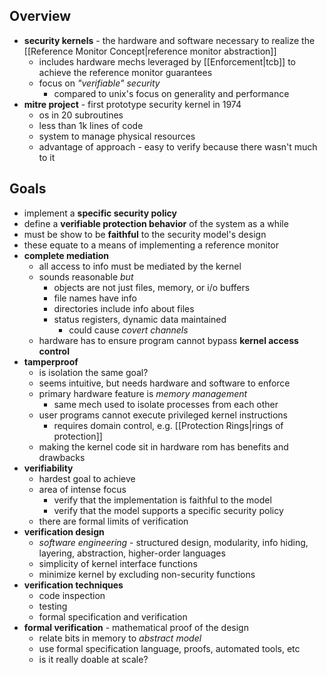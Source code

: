## Overview
- **security kernels** - the hardware and software necessary to realize the [[Reference Monitor Concept|reference monitor abstraction]]
	- includes hardware mechs leveraged by [[Enforcement|tcb]] to achieve the reference monitor guarantees
	- focus on *"verifiable" security*
		- compared to unix's focus on generality and performance
- **mitre project** - first prototype security kernel in 1974
	- os in 20 subroutines
	- less than 1k lines of code
	- system to manage physical resources
	- advantage of approach - easy to verify because there wasn't much to it
## Goals
- implement a **specific security policy**
- define a **verifiable protection behavior** of the system as a while
- must be show to be **faithful** to the security model's design
- these equate to a means of implementing a reference monitor
- **complete mediation**
	- all access to info must be mediated by the kernel
	- sounds reasonable *but*
		- objects are not just files, memory, or i/o buffers
		- file names have info
		- directories include info about files
		- status registers, dynamic data maintained
			- could cause *covert channels*
	- hardware has to ensure program cannot bypass **kernel access control**
- **tamperproof**
	- is isolation the same goal?
	- seems intuitive, but needs hardware and software to enforce
	- primary hardware feature is *memory management*
		- same mech used to isolate processes from each other
	- user programs cannot execute privileged kernel instructions
		- requires domain control, e.g. [[Protection Rings|rings of protection]]
	- making the kernel code sit in hardware rom has benefits and drawbacks
- **verifiability**
	- hardest goal to achieve
	- area of intense focus
		- verify that the implementation is faithful to the model
		- verify that the model supports a specific security policy
	- there are formal limits of verification
- **verification design**
	- *software engineering* - structured design, modularity, info hiding, layering, abstraction, higher-order languages
	- simplicity of kernel interface functions
	- minimize kernel by excluding non-security functions
- **verification techniques**
	- code inspection
	- testing
	- formal specification and verification
- **formal verification** - mathematical proof of the design
	- relate bits in memory to *abstract model*
	- use formal specification language, proofs, automated tools, etc
	- is it really doable at scale?